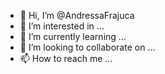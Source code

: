 - 👋 Hi, I’m @AndressaFrajuca
- 👀 I’m interested in ...
- 🌱 I’m currently learning ...
- 💞️ I’m looking to collaborate on ...
- 📫 How to reach me ...

<!---
AndressaFrajuca/AndressaFrajuca is a ✨ special ✨ repository because its `README.md` (this file) appears on your GitHub profile.
You can click the Preview link to take a look at your changes.
--->
